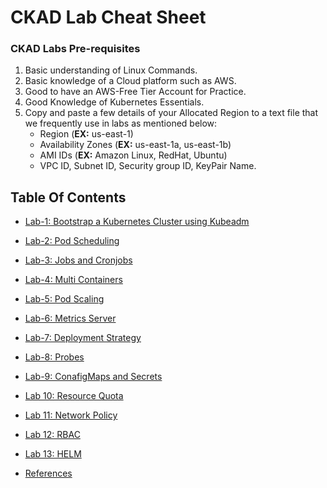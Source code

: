 
# CKAD Lab Cheat Sheet

### CKAD Labs Pre-requisites
1. Basic understanding of Linux Commands.
2. Basic knowledge of a Cloud platform such as AWS.
3. Good to have an AWS-Free Tier Account for Practice.
4. Good Knowledge of Kubernetes Essentials.
5. Copy and paste a few details of your Allocated Region to a text file that we frequently use in labs as mentioned below:
     - Region (**EX:** us-east-1)
     - Availability Zones (**EX:** us-east-1a, us-east-1b)
     - AMI IDs (**EX:** Amazon Linux, RedHat, Ubuntu)
     - VPC ID, Subnet ID, Security group ID, KeyPair Name.

## Table Of Contents
* [Lab-1: Bootstrap a Kubernetes Cluster using Kubeadm](https://github.com/Mehar-Nafis/CKAD-Batch25/blob/main/Bootstrap%20a%20Kubernetes%20Cluster%20using%20Kubeadm.md)
* [Lab-2: Pod Scheduling](https://github.com/Mehar-Nafis/CKAD-Batch25/blob/main/Pod%20Scheduling.md)
* [Lab-3: Jobs and Cronjobs](https://github.com/Mehar-Nafis/CKAD-Batch25/blob/main/Jobs%20and%20Cronjobs.md)
* [Lab-4: Multi Containers](https://github.com/Mehar-Nafis/CKAD-Batch25/blob/main/Multi-containers.md)
* [Lab-5: Pod Scaling](https://github.com/Mehar-Nafis/CKAD-Batch25/blob/main/Pod%20Scaling.md)
* [Lab-6: Metrics Server](https://github.com/Mehar-Nafis/CKAD-Batch25/blob/main/Metric%20Server.md)
* [Lab-7: Deployment Strategy](https://github.com/Mehar-Nafis/CKAD-Batch25/blob/main/Deployment%20Strategy.md)
* [Lab-8: Probes](https://github.com/Mehar-Nafis/CKAD-Batch25/blob/main/Probes.md)
* [Lab-9: ConafigMaps and Secrets](https://github.com/Mehar-Nafis/CKAD-Batch25/blob/main/ConfigMaps%20and%20Secrets.md)
* [Lab 10: Resource Quota](https://github.com/Mehar-Nafis/CKAD-Batch25/blob/main/Resource%20Quotas.md)
* [Lab 11: Network Policy](https://github.com/Mehar-Nafis/CKAD-Batch25/blob/main/Network%20Policy.md)
* [Lab 12: RBAC](https://github.com/Mehar-Nafis/CKAD-Batch25/blob/main/RBAC.md)
* [Lab 13: HELM](https://github.com/Mehar-Nafis/CKAD-Batch25/blob/main/Helm.md)


* [References](https://github.com/Mehar-Nafis/CKAD-Batch25/blob/main/References.md)

